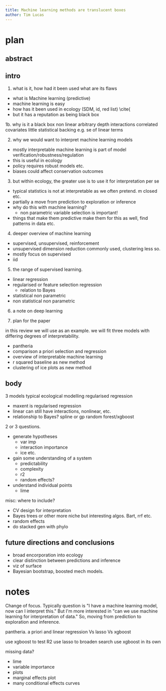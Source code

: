 ```yaml
---
title: Machine learning methods are translucent boxes
author: Tim Lucas
---
```


# plan

## abstract

## intro 

1. what is it, how had it been used what are its flaws
- what is Machine learning (predictive)
- machine learning is easy
- how has it been used in ecology (SDM, id, red list) \cite{
- but it has a reputation as being black box

1b. why is it a black box
non linear
arbitrary depth interactions
correlated covariates
little statistical backing e.g. se of linear terms

2. why we would want to interpret machine learning models
- mostly interpretable machine learning is part of model verification/robustness/regulation
- this is useful in ecology
- policy requires robust models etc.
- biases could affect conservation outcomes


3. but within ecology, the greater use is to use it for interpretation per se
- typical statistics is not at interpretable as we often pretend. m closed etc.
- partially a move from prediction to exploration or inference
- why do this with machine learning?
  - non parametric variable selection is important!
-   things that make them predictive make them for this as well, find patterns in data etc.

4. deeper overview of machine learning
- supervised, unsupervised, reinforcement
- unsupervised dimension reduction commonly used, clustering less so.
- mostly focus on supervised
- iid

5. the range of supervised learning.
- linear regression
- regularised or feature selection regression
  - relation to Bayes
- statistical non parametric
- non statistical non parametric

6. a note on deep learning

7. plan for the paper

in this review we will use <dataset> as an example.
we will fit three models with differing degrees of interpretability.

- pantheria
- comparison a priori selection and regression
- overview of interpretable machine learning
- r squared baseline as new method
- clustering of ice plots as new method


## body

3 models
typical ecological modelling
regularised regression
  - maxent is regularised regression
  - linear can still have interactions,
 nonlinear, etc.
  - relationship to Bayes?
spline or gp
random forest/xgboost


2 or 3 questions.
  - generate hypotheses
    - var imp
    - interaction importance
    - ice etc.
  - gain some understanding of a system
     - predictability
     - complexity
     - r2
     - random effects?
  - understand individual points
    - lime


misc: where to include?
- CV design for interpretation
- Bayes trees or other more niche but interesting algos. Bart, rrf etc.
- random effects
- do stacked gen with phylo



## future directions and conclusions

- broad encorporation into ecology
- clear distinction between predictions and inference
- viz of surface
- Bayesian bootstrap, boosted mech models.





# notes

Change of focus. 
Typically question is "I have a machine learning model, now can I interpret this."
But I'm more interested in "can we use machine learning for interpretation of data."
So, moving from prediction to exploration and inference.


pantheria.
a priori and linear regression Vs lasso Vs xgboost

use xgboost to test R2
use lasso to broaden search
use xgboost in its own

missing data?

- lime
- variable importance
- plots
- marginal effects plot
- many conditional effects curves





